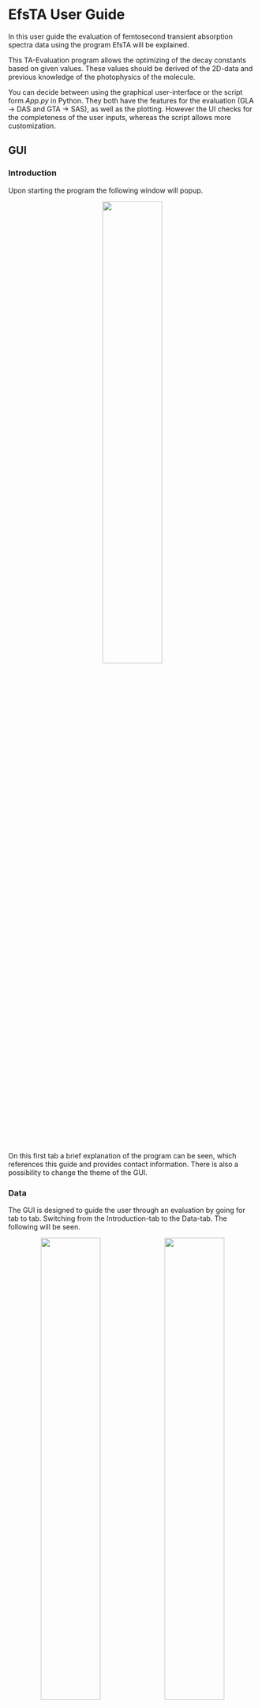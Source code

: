 # **EfsTA User Guide**

In this user guide the evaluation of femtosecond transient absorption spectra data using the program EfsTA will be explained.

This TA-Evaluation program allows the optimizing of the decay constants based on given values. These values should be derived of the 2D-data and previous knowledge of the photophysics of the molecule.

You can decide between using the graphical user-interface or the script form *App.py* in Python. They both have the features for the evaluation (GLA -> DAS and GTA -> SAS), as well as the plotting. However the UI checks for the completeness of the user inputs, whereas the script allows more customization.

## GUI

### Introduction

Upon starting the program the following window will popup. 

<p align="center">
<img src="/images/GUI/Introduction.png" width="49%"/>
</p>

On this first tab a brief explanation of the program can be seen, which references this guide and provides contact information. There is also a possibility to change the theme of the GUI.

### Data

The GUI is designed to guide the user through an evaluation by going for tab to tab. Switching from the Introduction-tab to the Data-tab. The following will be seen.

<p align="center">
<img src="/images/GUI/Data.png" width="49%"/> <img src="/images/GUI/Data WI.png" width="49%"/>
</p>

Here the evaluation process starts. The first step is to provide the program with the directory, where the data for the evaluation is located. To provide the data simply copy and past the directory in the designated text field or click the Browse-Button to choose the directory via a directory dialog.

Note that the program only recognizes data in the form of three separate .txt-files for the wavelengths, delays and measured absorption ending with lambda.txt,delay.txt and spectra.txt respectively. 

If a directory is selected which was previously use to evaluate data the inputs made for the previous evaluation will be restored. To clear out all these inputs in case completely different parameters should  be used, the Clear Cache-Button will delete all inputs.

If the directory is a new one with a fresh set of data all input fields will be empty. The data can be shaped if required. The wavelength and time domain can be specified by providing upper and lower limits e.g. if artifacts around time 0 are a problem the lower bound for the delay values can be set to 0.4, so that only the data starting from 0.4 ps will be used. Additionally if the data was meassured in ODU but should be displayed as mOUD a data multiplier can be set e.g. 1000. These parameters are all optional and can be left empty.

After providing the data and shaping it the next step is to decide if the data should be analysed using global liftime analysis or global target analysis. Typically the first step is to use global lifetime analysis.

### Global Lifetime Analysis (GLA)

Going to the GLA-tab the following will be seen.

<p align="center">
<img src="/images/GUI/GLA.png" width="49%"/> <img src="/images/GUI/GLA WI.png" width="49%"/>
</p>

Utilizing this model the spectrum will be treated as a collection of multiple parallel expoential decays.

First of the GLA-Button needs to be clicked, so that the program knows to use this model for the evaluation.
After that lifetimes for the different species need to be set, since this program relies on initial guesses by the user. A priori knowlegde or guesses about the amount of forming species during the irradiation and an approximate lifetime for each species is necessary. All lifetimes input need to be separated by a comma and depending on if they are to be optimized need to be input in the variable or fixed text fields respectively.

If the measured photochemical process involves for example the different species with two of them having lifetimes in the lower picosecond range and the third having a lifetime greater than the timeframe of the proccess. The two picosecond lifetimes should be input as variable lifetime values and the longer one as a fixed value since it does not contribute in a meaningful way to the spectrum.????

Lastly for the minimization of the Chi-Square-function different algorithms can be selected where the local minimizer Nelder-Mead is the standard but there are also global options with ampgo and basinhoppin which will take a bit longer.

If even more a priori knowledge is available global target analysis can be used.

### Global Target Analysis (GTA)

Going to the GTA-tab the following can be seen.

<p align="center">
<img src="/images/GUI/GTA.png" width="49%"/> <img src="/images/GUI/GTA WI.png" width="49%"/>
</p>

Here the kinetic models on which the analysis is based can be input in three different ways. 

**Preset Models**

Firstly via the option "Preset Model" one of eight preimplemented kinectic models can be selected for the analysis. The available models are as follows.

The first two models are generic consecutive models with no branching.

- *Model 1* A generic consecutive model with no spefic limitation for the amount of species. In this model the last species will decay back to the ground state.

- *Model 2* A generic consecutive model with no spefic limitation for the amount of species. In this model the last species will **not** decay back to the ground state.

The last six models are consecutive models for a set amount of species with branching processes.

- *Model 3* A -> B -> C -> D; B -> D

- *Model 4* A -> B -> C -> D -> E; B -> E

- *Model 5* A -> B -> C -> D -> E; C -> E

- *Model 6* A -> B -> C -> D -> E -> F; C -> F

- *Model 7* A -> B; A -> C

- *Model 8* A -> B ; B -> C ; B -> D

After selecting a model the lifetimes for the species need to be set. For each transition or "->" there has to be one lifetime. So for Model 3 four lifetimes are required. Optionally for each of these lifetimes bounds can be set, so that during the optimization the values stay inside of a certain interval. If for example there are three lifetimes but the last one should never go below 200 the input for the lower bounds would be ",,200". Since the first two lifetimes don't need a lower limit they will be left empty and separated by a comma. The same goes for the input of the upper bounds.

**Custom Models**

Should the eight provided models not suffice the option "Custom Model" can be selected. This option allows the user to input their own kinetic model just by providing the program with a "reaction equation". The input for the equation should look as follows.

The custom models are limited to a maximum of 26 species. Each species needs to be denoted with a capital letter from A to Z. If one species decays back to the ground state the non capital letter v (for void) may be used. A decay into the ground state only has to be declared once per species. The equation can be written with arrows (A->B->C->v) or for faster input without the arrows (ABCv). The important thing is to keep them in the order of the transitions. The letters need to be selected in alphabetical order. For example if there are only the species the letters used need to be A,B and C **not** F,X and Q. For branching or transitions back to previos species start a new subequation by separation with a ";". For example given the following transitions:

<p align="center">
<img src="/images/tooltips/reaction example.png" width="30%"/>
</p>

the input for the eqaution would be:

A->B->C->v;B->A;A->C or ABCv;BA;AC.

These custom models can be saved for later use or deleted if no longer of interest.

The input of the lifetimes and their bounds work in the same way they work for the "Preset Models".

**Custom Matrix**

Lastly for more advanced users it is also possible to input a transition matrix directly. For this select the "Custom Matrix" option and enter the size of the matrix. The size corresponds to the amount of species. After that click the Open Table-Button. A new window will pop up with a table where the lifetimes can be input directly.

<p align="center">
<img src="/images/GUI/Table.png" width="30%"/> <img src="/images/GUI/Table WI.png" width="30%"/>
</p>

Given the following transitions:

<p align="center">
<img src="/images/tooltips/reaction example.png" width="30%"/>
</p>

the input for the matrix should look like this:

<p align="center">
<img src="/images/tooltips/matrix example.png" width="30%"/>
</p>

The matrix can be divided in three major parts. The main diagonal, the triangle above the main diagonal and the triangle below it. On the main diagonal the loss or decay of the corresponding species is described. The upper triangle describes the regain or repopulation of previous species. The lower triangle describes the gain or population of following species.

More specific the positions in the matrix always describe the relationship or rather the dependance of the species in the row from the species in the column. For example the position highlighted in blue in the upper triangle describes the dependence of species B from species C. The "reaction equation" shows that there is no transition from species C back to species B so the position is left empty or the input is zero. The position highlighted in red on the main diagonal shows the decay of species A. In the "reaction equation" there are two transitions from species A to another species in other words two ways for species A to lose population. Once through a transition to species B which occurs after a lifetime of τ<sub>1</sub> and once through a transition directly to species C a lifetime of τ<sub>5</sub> so the overall decay of species A is described by the negative sum of those lifetimes, since the transitions result in loss of population.

After all inputs are made the matrix can be saved and in after setting the plotting details the program can be executed.

### Plotting

With the selection of the analysis method the last thing left to do is to select if the raw and or fitted data should be plotted. EfsTA provides a variety of different plots.

<p align="center">
<img src="/images/GUI/Plotting.png" width="49%"/> <img src="/images/GUI/Plotting WI.png" width="49%"/>
</p>

**Plot Choices**

- *Delay Slices (ΔA/λ)*: Specified slices through the time domain will be shown as a plot of the absorption change against the wavelengths. (Will only be shown if delays are provided.)

<p align="center">
<img src="/images/example plots/ex_timeslice.png" width="49%"/>
</p>

- *Wavelength Slices (t/ΔA)*: Specified slices through the wavelength domain will be shown as a plot of the delay against the absorption change. (Will only be shown if wavelengths are provided.)

<p align="center">
<img src="/images/example plots/ex_waveslice.png" width="49%"/>
</p>

- *Heatmap*: The threedimensional data will be shown as a heatmap.

<p align="center">
<img src="/images/example plots/ex_heatmap.png" width="49%"/>
</p>

- *All in One*: This plot shows the delay slices, wavelength slices and the heatmap next to eachother in a single image.

<p align="center">
<img src="/images/example plots/ex_all.png" width="49%"/>
</p>

- *Concentrations (c/t)*: This plot displays the concentration development of each species by plotting the concentration against the delay.

<p align="center">
<img src="/images/example plots/ex_concentrations.png" width="49%"/>
</p>

- *DAS/SAS(ΔA/λ)*: Depending on the evaluation method the decay associated spectra (for GLA) or the species associated spectra (for GTA) will be shown as plots of the absorption change against the wavelength.

<p align="center">
<img src="/images/example plots/ex_DASSAS.png" width="49%"/>
</p>

- *Residuals*: Displays the residuals as a heatmap.

<p align="center">
<img src="/images/example plots/ex_residuals.png" width="49%"/>
</p>

- *3D Contour*: Displays the data as an interactive 3D contour plot.

<p align="center">
<img src="/images/example plots/ex_3D.png" width="49%"/>
</p>

**Plot Settings**

For some Plots other parameters need to be set.

- *Delay Slices*: Specific delays for the Delay Slices Plot.

- *Wavelength Slices*: Specific wavelengths for the Wavelength Slices Plot.

- *Contour Lines*: A value characterizing the number of lines shown in the heatmap, higher values show more lines. If not changed will be set to 20.

### Input Confirmation

After all plotting settings are done the program is ready to be executed. 

<p align="center">
<img src="/images/GUI/Input Confirmation.png" width="49%"/> <img src="/images/GUI/Input Confirmation WI.png" width="49%"/>
</p>

On the Input Confirmation-tab all inputs given by the user will be displayed, so that they can be checked one last time. If everything is as it should be the program can be started by clicking the Confirm-Button.

### Results

The resulting plots and the evalutaion results and other fit statistics will be displayed in different popup windows after the evalutaions. In addition to that all plots and results will be saved in a new folder in the data directory called "evaluation". After closing the program the inputs will also be saved in the data directory and reloaded if the directory will be selected another time.

## Script

The general features of the GUI are also included in the script, although there are less settings regarding the plotting of single plots. However, this can be easily customized and will be explained at the end of this chapter.

### General settings

At the top of the script, the general settings will be found.

<p align="center">
<img src="/images/script/settings.png" width="49%"/>
</p>

First, the `directory` to the folder containing the data needs to be provided. Files with the following names will be recognized:
> `/...lambda.txt` contains the wavelengths/nm,
> `/...delays.txt` contains the delays/ps,
> `/...spectra.txt` contains the absorption change.

Then the evaluation `model` can be selected. GLA will be used for `0`, for the GTA one of the eight preimplemented models `1`-`8` can be selected or `"custom"` for a custom matrix.

<p align="center">
<img src="/images/script/models.png" width="49%"/>
</p>

The next settings are `w_bounds` and `d_bounds` which are the `[lower, upper]` bound for the `wavelengths` and `delays` where the original data will be cut off. If the data should not be cut the bounds can be set as 'None'.

The variables `orig`, `fit` and `resi` affect which plots of the original and fitted data will be plotted.

Options for `orig`:

- `0`: no plot will be generated

- `3`: this will show the *All-In-One*-plot of the original data

- `4`: this will show the *3D Contour*-plot of the original data

Options for `fit`:

- `0`: no plot will be generated

- `1`: the fitted values will be printed in the console and the results will be saved

- `2`: this will show the *All-In-One*-plot of the fitted data and the results will be saved

- `3`: with this option the values will be printed, the *All-In-One*-plot will be generated and the results will be saved

- `3`: with this option the values will be printed, the *3D Contour*-plot will be generated and the results will be saved

Options for `resi`:

- `0`: no plot will be generated

- `1`: the residuals will be plotted in a 1D plot of the residuals against the delays

- `2`: this will generate a heatmap of the residuals

- `3`: with this option both images will be shown

This option only works, if fit is not 0.

Lastly an optimizer algorithm needs to be set.

### Settings for the Decay Associated Spectra

In the next section if GLA (model = 0) was selected, `0`-`a` fixed and `0`-`b` variable values for the decay constants `tau`  need to be set. The fixed values won't be optimized, whereas the variable ones will be incuded in the fit. The total number of tau values `a`+`b` has to be at least `1`.

<p align="center">
<img src="/images/script/gla.png" width="49%"/>
</p>

### Settings for the Species Associated Spectra

For each lifetime an upper and a lower bound can be set (`GTA_tau_lb`, `GTA_tau_ub`). They define the regions where the optimized lifetimes should be found. Should you not want to set a lower and/or upper limit for a certain lifetime, you can simply take `None` as an element of the list. If you wish not to set any bounds, write None instead of the list.

For the initial concentrations `C_0`, you will be asked to set `0` or `n` values with *n* corresponding to the number of species separated by commatas. If you leave the list empty, the concentration of species `1` will be set to `1` and the concentration of the other species to `0`.

Should you choose the model `"custom"` you can specify the matrix `M` at the end. It can be a list or an array either handwritten or imported from a file.

<p align="center">
<img src="/images/script/gta.png" width="49%"/>
</p>

### Settings for the *all-in-one* plots

In the next section you can configure the settings for the *all-in-one* plots.

<p align="center">
<img src="/images/script/plotting.png" width="49%"/>
</p>

You are offered the following possibilities:

- `wave`: the wavelengths shown in the (sub)plot *t/ΔA*

- `time`: the delays shown in the (sub)plot *ΔA/λ*

- `v_min` and `v_max`: the lower and upper boundaries for the colorbar in the heatmap, `None` for automatic determination.

- `cont`: a value characterizing the number of contour lines shown in the heatmap (sub)plot, higher values show more lines

- `mul`: the value by which the absorption data must be multiplied to get ΔA·10³

### Further customizing

The script can be used to better customize the images that will be generated.

If you want to create custom plots you can write the code below the calculation. Keep in mind that you still have to choose the right values for `model`, `d_limits`, `l_limits` and `C_0` in the settings at the beginning.

The methdod you will want to use to generate custom images is `Controller.plotCustom(wave, time, v_min, v_max, model, cont, custom, add, mul)`. Most of the variables have already been explained above.

*custom*: custom describes which subplots will be plotted

- `"1"`: chosen wavelength values will be plotted in a plot of the delays against the absorption change

- `"2"`: the absorption change will be plotted as a heatmap of the delays against the wavelenghts

- `"3"`: chosen delay values will be plotted in a plot of the absorption change against the wavelenghts

- `"1+2"`, `"1+3"`, `"2+3"`, `"1+2+3"`: this is an image of the two or three plots mentioned above combined

The title of the plot corresponds to the name of the image. Be careful not to overwrite images and instead use `add` to give your plots different titles.

Another plot can be plotted with `Controller.plotConcentrations(model)`. It shows the concentration of each species against the delays.

Furthermore the DAS or SAS can be plotted with `Controller.plotDAS(model, tau_fit)`. It is a plot of the absorption change against the wavelengths.

The images for both of the plots are presented in the section of the GUI.

## Error Messages

### Please provide a bound for each lifetime

This error occurs when the amount of bounds provided does not match the amount of lifetimes provided for the Preset or Custom Model GTA. It is possible to provide bounds only for some lifetimes, however the other lifetimes still have to be included. Make sure that, if you provide bounds, to match the amount of commata of the lifetimes and the bounds. 
